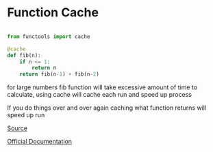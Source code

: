 # Function Cache 

```python

from functools import cache

@cache
def fib(n):
    if n <= 1:
        return n
    return fib(n-1) + fib(n-2)

```

for large numbers fib function will take excessive amount of time to calculate, using cache will cache each run and speed up process 

If you do things over and over again caching what function returns will speed up run

[Source](https://www.youtube.com/watch?v=DnKxKFXB4NQ)

[Official Documentation](https://docs.python.org/3/library/functools.html)